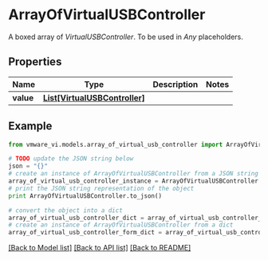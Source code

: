 # ArrayOfVirtualUSBController

A boxed array of *VirtualUSBController*. To be used in *Any* placeholders. 

## Properties
Name | Type | Description | Notes
------------ | ------------- | ------------- | -------------
**value** | [**List[VirtualUSBController]**](VirtualUSBController.md) |  | 

## Example

```python
from vmware_vi.models.array_of_virtual_usb_controller import ArrayOfVirtualUSBController

# TODO update the JSON string below
json = "{}"
# create an instance of ArrayOfVirtualUSBController from a JSON string
array_of_virtual_usb_controller_instance = ArrayOfVirtualUSBController.from_json(json)
# print the JSON string representation of the object
print ArrayOfVirtualUSBController.to_json()

# convert the object into a dict
array_of_virtual_usb_controller_dict = array_of_virtual_usb_controller_instance.to_dict()
# create an instance of ArrayOfVirtualUSBController from a dict
array_of_virtual_usb_controller_form_dict = array_of_virtual_usb_controller.from_dict(array_of_virtual_usb_controller_dict)
```
[[Back to Model list]](../README.md#documentation-for-models) [[Back to API list]](../README.md#documentation-for-api-endpoints) [[Back to README]](../README.md)



